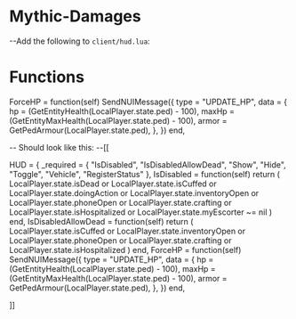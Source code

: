 # Mythic-Damages
--Add the following to `client/hud.lua`:
# Functions

ForceHP = function(self)
		SendNUIMessage({
			type = "UPDATE_HP",
			data = {
				hp = (GetEntityHealth(LocalPlayer.state.ped) - 100),
				maxHp = (GetEntityMaxHealth(LocalPlayer.state.ped) - 100),
				armor = GetPedArmour(LocalPlayer.state.ped),
			},
		})
end,



-- Should look like this:
--[[


HUD = {
_required = { "IsDisabled", "IsDisabledAllowDead", "Show", "Hide", "Toggle", "Vehicle", "RegisterStatus" },
IsDisabled = function(self)
	return (
			LocalPlayer.state.isDead
			or LocalPlayer.state.isCuffed
			or LocalPlayer.state.doingAction
			or LocalPlayer.state.inventoryOpen
			or LocalPlayer.state.phoneOpen
			or LocalPlayer.state.crafting
			or LocalPlayer.state.isHospitalized
			or LocalPlayer.state.myEscorter ~= nil
		)
end,
IsDisabledAllowDead = function(self)
	return (
			LocalPlayer.state.isCuffed
			or LocalPlayer.state.inventoryOpen
			or LocalPlayer.state.phoneOpen
			or LocalPlayer.state.crafting
			or LocalPlayer.state.isHospitalized
		)
end,
ForceHP = function(self)
	SendNUIMessage({
		type = "UPDATE_HP",
		data = {
			hp = (GetEntityHealth(LocalPlayer.state.ped) - 100),
			maxHp = (GetEntityMaxHealth(LocalPlayer.state.ped) - 100),
			armor = GetPedArmour(LocalPlayer.state.ped),
		},
	})
end,

]]
